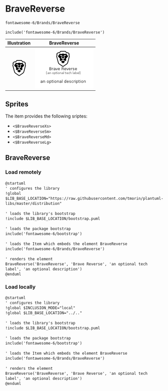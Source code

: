 # BraveReverse


```text
fontawesome-6/Brands/BraveReverse
```

```text
include('fontawesome-6/Brands/BraveReverse')
```



| Illustration | BraveReverse |
| :---: | :---: |
| ![illustration for Illustration](../../fontawesome-6/Brands/BraveReverse.png) | ![illustration for BraveReverse](../../fontawesome-6/Brands/BraveReverse.Local.png) |



## Sprites
The item provides the following sriptes:

- `<$BraveReverseXs>`
- `<$BraveReverseSm>`
- `<$BraveReverseMd>`
- `<$BraveReverseLg>`





## BraveReverse

### Load remotely
```plantuml
@startuml
' configures the library
!global $LIB_BASE_LOCATION="https://raw.githubusercontent.com/tmorin/plantuml-libs/master/distribution"

' loads the library's bootstrap
!include $LIB_BASE_LOCATION/bootstrap.puml

' loads the package bootstrap
include('fontawesome-6/bootstrap')

' loads the Item which embeds the element BraveReverse
include('fontawesome-6/Brands/BraveReverse')

' renders the element
BraveReverse('BraveReverse', 'Brave Reverse', 'an optional tech label', 'an optional description')
@enduml
```

### Load locally
```plantuml
@startuml
' configures the library
!global $INCLUSION_MODE="local"
!global $LIB_BASE_LOCATION="../.."

' loads the library's bootstrap
!include $LIB_BASE_LOCATION/bootstrap.puml

' loads the package bootstrap
include('fontawesome-6/bootstrap')

' loads the Item which embeds the element BraveReverse
include('fontawesome-6/Brands/BraveReverse')

' renders the element
BraveReverse('BraveReverse', 'Brave Reverse', 'an optional tech label', 'an optional description')
@enduml
```

